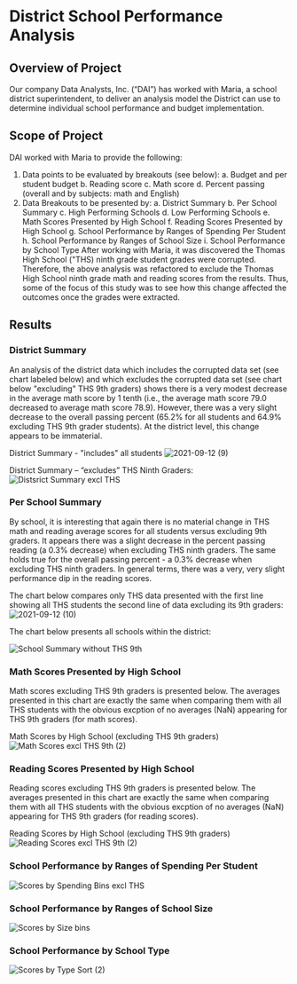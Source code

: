 
# District School Performance Analysis
## Overview of Project
Our company Data Analysts, Inc. (“DAI”) has worked with Maria, a school district superintendent, to deliver an analysis model the District can use to determine individual school performance and budget implementation.
## Scope of Project
DAI worked with Maria to provide the following:
1.	Data points to be evaluated by breakouts (see below):
a.	Budget and per student budget
b.	Reading score
c.	Math score
d.	Percent passing (overall and by subjects: math and English)
2.	Data Breakouts to be presented by:
a.	District Summary
b.	Per School Summary
c.	High Performing Schools
d.	Low Performing Schools
e.	Math Scores Presented by High School
f.	Reading Scores Presented by High School
g.	School Performance by Ranges of Spending Per Student 
h.	School Performance by Ranges of School Size
i.	School Performance by School Type
After working with Maria, it was discovered the Thomas High School ("THS) ninth grade student grades were corrupted.  Therefore, the above analysis was refactored to exclude the Thomas High School ninth grade math and reading scores from the results.  Thus, some of the focus of this study was to see how this change affected the outcomes once the grades were extracted.
## Results

### District Summary
An analysis of the district data which includes the corrupted data set (see chart labeled below) and which excludes the corrupted data set (see chart below "excluding" THS 9th graders) shows there is a very modest decrease in the average math score by 1 tenth (i.e., the average math score 79.0 decreased to average math score 78.9).  However, there was a very slight decrease to the overall passing percent (65.2% for all students and 64.9% excluding THS 9th grader students).  At the district level, this change appears to be immaterial. 

District Summary - "includes" all students
![2021-09-12 (9)](https://user-images.githubusercontent.com/35401581/132998862-b92b2fc4-8da0-4f89-968c-ffa5734cc051.png)


District Summary – “excludes” THS Ninth Graders:
![Distsrict Summary excl THS](https://user-images.githubusercontent.com/35401581/132996591-6c2205fe-6a9d-4c47-a224-831c2fdc626f.png)

### Per School Summary
By school, it is interesting that again there is no material change in THS math and reading average scores for all students versus excluding 9th graders.  It appears there was a slight decrease in the percent passing reading (a 0.3% decrease) when excluding THS ninth graders. The same holds true for the overall passing percent - a 0.3% decrease when excluding THS ninth graders.  In general terms, there was a very, very slight performance dip in the reading scores.

The chart below compares only THS data presented with the first line showing all THS students the second line of data excluding its 9th graders:
![2021-09-12 (10)](https://user-images.githubusercontent.com/35401581/133000167-2d796997-7b01-458b-98ea-c66cc072e539.png)

The chart below presents all schools within the district:

![School Summary without THS 9th](https://user-images.githubusercontent.com/35401581/132996552-abd2d2f7-be8c-4e75-a2bf-c955a03faf74.png)

### Math Scores Presented by High School
Math scores excluding THS 9th graders is presented below.  The averages presented in this chart are exactly the same when comparing them with all THS students with the obvious excption of no averages (NaN) appearing for THS 9th graders (for math scores).

Math Scores by High School (excluding THS 9th graders)
![Math Scores excl  THS 9th (2)](https://user-images.githubusercontent.com/35401581/133001730-4bca6050-4d59-4c27-8d4a-60afe07de186.png)


### Reading Scores Presented by High School
Reading scores excluding THS 9th graders is presented below.  The averages presented in this chart are exactly the same when comparing them with all THS students with the obvious excption of no averages (NaN) appearing for THS 9th graders (for reading scores).

Reading Scores by High School (excluding THS 9th graders)
![Reading Scores excl THS 9th (2)](https://user-images.githubusercontent.com/35401581/133001732-fdbd125e-cbc0-4312-8c32-4bca8143334c.png)

### School Performance by Ranges of Spending Per Student 
![Scores by Spending Bins excl  THS](https://user-images.githubusercontent.com/35401581/133002218-22099783-a389-4637-93c0-f4a7bade14fc.png)

### School Performance by Ranges of School Size
![Scores by Size bins](https://user-images.githubusercontent.com/35401581/133002324-9739cd84-3c73-4345-b76c-f8b44e9f3a4b.png)


### School Performance by School Type
![Scores by Type Sort (2)](https://user-images.githubusercontent.com/35401581/133002384-9c63f3dc-ce29-4187-8e33-a8eabc6ce17e.png)

